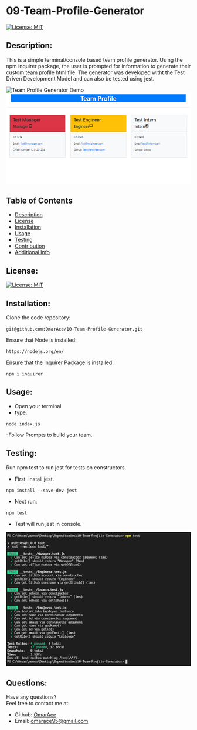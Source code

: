 # 09-Team-Profile-Generator

[![License: MIT](https://img.shields.io/badge/License-MIT-yellow.svg)](https://opensource.org/licenses/MIT)

  ## Description:
  This is a simple terminal/console based team profile generator. Using the npm inquirer package, the user is prompted for information to generate their custom team profile html file. The generator was developed witht the Test Driven Development Model and can also be tested using jest.

  ![Team Profile Generator Demo](Assets/gen-demo.gif)
  ![Demo Generation](Assets/gen-example.png)

  ## Table of Contents 
  - [Description](#description)
  - [License](#license)
  - [Installation](#installation)
  - [Usage](#usage)
  - [Testing](#testing)
  - [Contribution](#contribution)
  - [Additional Info](#additional-info)

  ## License:
  [![License: MIT](https://img.shields.io/badge/License-MIT-yellow.svg)](https://opensource.org/licenses/MIT)

  ## Installation:
  Clone the code repository:
  ```
  git@github.com:OmarAce/10-Team-Profile-Generator.git
  ```
  Ensure that Node is installed:
  ```
  https://nodejs.org/en/
  ```
  Ensure that the Inquirer Package is installed:
  ```
  npm i inquirer
  ```

  ## Usage:
  - Open your terminal
  - type:
  ```
  node index.js
  ```
  -Follow Prompts to build your team.

  ## Testing:
  Run npm test to run jest for tests on constructors.
  - First, install jest.
  ```
  npm install --save-dev jest
  ```
  - Next run:
  ```
  npm test
  ```
  - Test will run jest in console.
  
  ![Jest Test Example](Assets/jest-test.png)

  ## Questions:
  Have any questions?\
  Feel free to contact me at:
  - Github: [OmarAce](https://github.com/OmarAce)
  - Email: omarace95@gmail.com